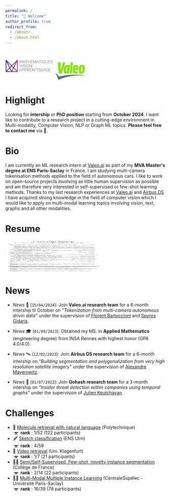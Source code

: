 ```yaml
---
permalink: /
title: "👋 Welcome"
author_profile: true
redirect_from: 
  - /about/
  - /about.html
---
```



<img src="/images/mva_logo.png" alt="MVA" width="150" height="100" /> <img src="/images/valeo_logo.png" alt="Valeo.ai" width="100" height="66" />



Highlight
======
Looking for **intership** or **PhD position** starting from **October 2024**. I want like to contribute to a research project in a cutting-edge environment in Multi-modality, Computer Vision, NLP or Graph ML topics. **Please feel free to contact me** via 📩.


Bio
======

I am currently an ML research intern at [Valeo.ai](https://valeoai.github.io/blog/) as part of my **MVA Master's degree at ENS Paris-Saclay** in France. I am studying multi-camera tokenisation methods applied to the field of autonomous cars. I like to work on open-source projects involving as little human supervision as possible and am therefore very interested in self-supervised or few-shot learning methods. Thanks to my last research experiences at [Valeo.ai](https://valeoai.github.io/blog/) and [Airbus DS](https://www.airbus.com/fr/space/space-made-in-france-by-airbus) I have acquired strong knowledge in the field of computer vision which I would like to apply on multi-modal learning topics involving vision, text, graphs and all other modalities.


Resume
======

<a href="/files/Resume_callard_baptiste.pdf" target="_blank"><img src="/images/resume.png" alt="Resume" width="300" height="100" /></a>


News
======

- *News* 🚗 (`15/04/2024`): Join **Valeo.ai research team** for a 6-month intership til October on *"Tokenization from multi-camera autonomous drivin data"* under the supervision of [Florent Bartoccioni](https://scholar.google.com/citations?user=SemxkMwAAAAJ&hl=fr) and [Spyros Gidaris](https://scholar.google.fr/citations?user=7atfg7EAAAAJ&hl=en). 

- *News* 🎓 (`01/09/2023`): Obtained my MS. in **Applied Mathematics** (engineering degree) from INSA Rennes with highest honor (GPA 4.0/4.0). 

- *News* 🛰️ (`12/02/2023`): Join **Airbus DS research team** for a 6-month intership on *"Building segmentation and polygonalization from very high resolution satellite imagery"* under the supervision of [Alexandre Mayerowitz](https://www.linkedin.com/in/alexandre-mayerowitz-393a45b7/?originalSubdomain=fr). 

- *News* 🪪 (`01/07/2022`): Join **Qohash research team** for a 3-month intership on *"Insider threat detection within companies using temporal graphs"* under the supervision of [Julien Keutchayan](https://dblp.org/pid/202/2872.html). 


Challenges
======
- 🦠 [Molecule retrieval with natural language](/portfolio/portfolio-12/) (Polytechnique) \
<img src="/images/cup.jpg" alt="cup" width="20" height="6.66" /> **rank** : 1/52 (122 participants)
- 🖋 [Sketch classification](/portfolio/portfolio-15) (ENS Ulm)  \
<img src="/images/cup.jpg" alt="cup" width="20" height="6.66" /> **rank** : 4/59
- 🎥 [Video retrieval](https://github.com/b-ptiste/video-search)  (Uni. Klagenfurt) \
<img src="/images/cup.jpg" alt="cup" width="20" height="6.66" /> **rank** : 1/7 (21 participants)
- 👨‍🔬 [Semi/Self-Supervised, Few-shot, novelty instance segmentation](/portfolio/portfolio-13) (Collège de France) \
<img src="/images/cup.jpg" alt="cup" width="20" height="6.66" /> **rank** : 2/14 (22 participants)
- 👨‍🔬 [Multi-Modal Multiple Instance Learning](/portfolio/portfolio-11) (CentraleSupélec - Université Paris-Saclay) \
<img src="/images/cup.jpg" alt="cup" width="20" height="6.66" /> **rank** : 16/39 (78 participants) 